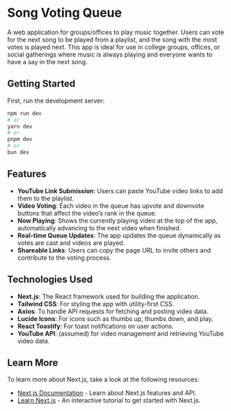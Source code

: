 # Song Voting Queue

A web application for groups/offices to play music together. Users can vote for the next song to be played from a playlist, and the song with the most votes is played next. This app is ideal for use in college groups, offices, or social gatherings where music is always playing and everyone wants to have a say in the next song.

## Getting Started

First, run the development server:

```bash
npm run dev
# or
yarn dev
# or
pnpm dev
# or
bun dev
```

## Features

- **YouTube Link Submission**: Users can paste YouTube video links to add them to the playlist.
- **Video Voting**: Each video in the queue has upvote and downvote buttons that affect the video’s rank in the queue.
- **Now Playing**: Shows the currently playing video at the top of the app, automatically advancing to the next video when finished.
- **Real-time Queue Updates**: The app updates the queue dynamically as votes are cast and videos are played.
- **Shareable Links**: Users can copy the page URL to invite others and contribute to the voting process.

## Technologies Used

- **Next.js**: The React framework used for building the application.
- **Tailwind CSS**: For styling the app with utility-first CSS.
- **Axios**: To handle API requests for fetching and posting video data.
- **Lucide Icons**: For icons such as thumbs up, thumbs down, and play.
- **React Toastify**: For toast notifications on user actions.
- **YouTube API**: (assumed) for video management and retrieving YouTube video data.

## Learn More

To learn more about Next.js, take a look at the following resources:

- [Next.js Documentation](https://nextjs.org/docs) - Learn about Next.js features and API.
- [Learn Next.js](https://nextjs.org/learn) - An interactive tutorial to get started with Next.js.

